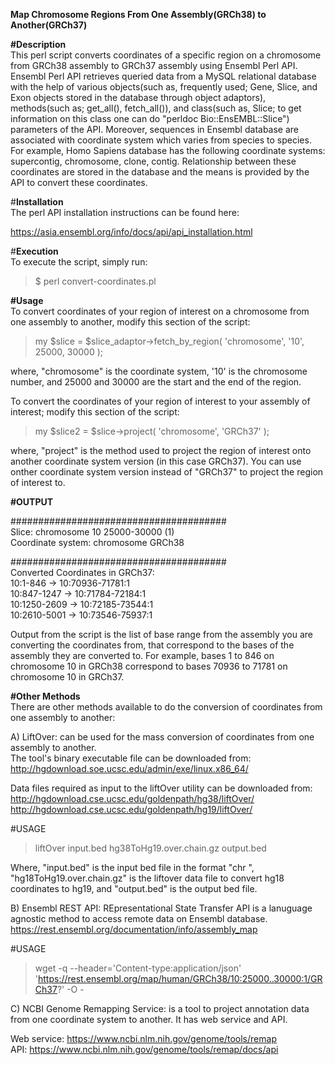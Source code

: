 **Map Chromosome Regions From One Assembly(GRCh38) to Another(GRCh37)**

**#Description**\
This perl script converts coordinates of a specific region on a chromosome from GRCh38 assembly to GRCh37 assembly using Ensembl Perl API. 
Ensembl Perl API retrieves queried data from a MySQL relational database with the help of various objects(such as, frequently used; Gene, Slice, and Exon objects stored in the database through object adaptors), methods(such as; get_all(), fetch_all()), and class(such as, Slice; to get information on this class one can do "perldoc Bio::EnsEMBL::Slice") parameters of the API. Moreover, sequences in Ensembl database are associated with coordinate system which varies from species to species. For example, Homo Sapiens database has the following coordinate systems: supercontig, chromosome, clone, contig. Relationship between these coordinates are stored in the database and the means is provided by the API to convert these coordinates.

#**Installation**\
The perl API installation instructions can be found here:

https://asia.ensembl.org/info/docs/api/api_installation.html

#**Execution**\
To execute the script, simply run:

>$ perl convert-coordinates.pl

**#Usage**\
To convert coordinates of your region of interest on a chromosome from one assembly to another, modify this section of the script:

>my $slice = $slice_adaptor->fetch_by_region( 'chromosome', '10', 25000, 30000 );

where, "chromosome" is the coordinate system, '10' is the chromosome number, and 25000 and 30000 are the start and the end of the region.

To convert the coordinates of your region of interest to your assembly of interest; modify this section of the script:

>my $slice2 = $slice->project( 'chromosome', 'GRCh37' );

where, "project" is the method used to project the region of interest onto another coordinate system version (in this case GRCh37). You can use onther coordinate system version instead of "GRCh37" to project the region of interest to.

**#OUTPUT**

#######################################\
Slice: chromosome 10 25000-30000 (1)\
Coordinate system: chromosome GRCh38

#######################################\
Converted Coordinates in GRCh37:  \
10:1-846 -> 10:70936-71781:1\
10:847-1247 -> 10:71784-72184:1\
10:1250-2609 -> 10:72185-73544:1\
10:2610-5001 -> 10:73546-75937:1

Output from the script is the list of base range from the assembly you are converting the coordinates from, that correspond to the bases of the assembly they are converted to. For example,  bases 1 to 846 on chromosome 10 in GRCh38 correspond to bases 70936 to 71781 on chromosome 10 in GRCh37.

**#Other Methods**\
There are other methods available to do the conversion of coordinates from one assembly to another:

A) LiftOver: can be used for the mass conversion of coordinates from one assembly to another.\
The tool's binary executable file can be downloaded from:\
http://hgdownload.soe.ucsc.edu/admin/exe/linux.x86_64/

Data files required as input to the liftOver utility can be downloaded from:\
http://hgdownload.cse.ucsc.edu/goldenpath/hg38/liftOver/ \
http://hgdownload.cse.ucsc.edu/goldenpath/hg19/liftOver/

#USAGE
>liftOver input.bed hg38ToHg19.over.chain.gz output.bed

Where, "input.bed" is the input bed file in the format "chr <start of chromosome region> <end of chromosome region>", "hg18ToHg19.over.chain.gz" is the liftover data file to convert hg18 coordinates to hg19, and "output.bed" is the output bed file.

B) Ensembl REST API: REpresentational State Transfer API is a lanuguage agnostic method to access remote data on Ensembl database.\
https://rest.ensembl.org/documentation/info/assembly_map

#USAGE
>wget -q --header='Content-type:application/json' 'https://rest.ensembl.org/map/human/GRCh38/10:25000..30000:1/GRCh37?'  -O -

C) NCBI Genome Remapping Service: is a tool to project annotation data from one coordinate system to another. It has web service and API.

Web service: https://www.ncbi.nlm.nih.gov/genome/tools/remap \
API: https://www.ncbi.nlm.nih.gov/genome/tools/remap/docs/api

